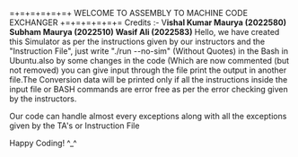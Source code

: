 =+=+=+=+=+=+ WELCOME TO ASSEMBLY TO MACHINE CODE EXCHANGER +=+=+=+=+=+=
Credits :-
V**ishal Kumar Maurya (2022580)
Subham Maurya (2022510)
Wasif Ali (2022583)**
Hello, we have created this Simulator as per the instructions given by our instructors and the "Instruction File", just write "./run --no-sim"
(Without Quotes) in the Bash in Ubuntu.also by some changes in the code (Which are now commented (but not removed) you can give input through the file print the output in
another file.The Conversion data will be printed only if all the instructions inside the input file or BASH commands are error free
as per the error checking given by the instructors.

Our code can handle almost every exceptions along with all the exceptions given by the TA's or Instruction File

Happy Coding! ^_^
